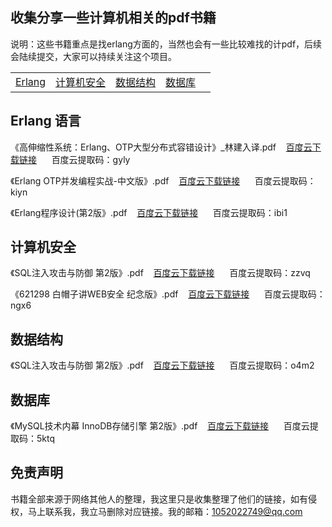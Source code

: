 ## 收集分享一些计算机相关的pdf书籍

说明：这些书籍重点是找erlang方面的，当然也会有一些比较难找的计pdf，后续会陆续提交，大家可以持续关注这个项目。

|   |    |    |    |     |
| ------------ | ------------ | ------------ | ------------ | ------------ |
|[Erlang](https://github.com/jasonzhu777/Itpdf#Erlang-语言)  | [计算机安全](https://github.com/jasonzhu777/Itpdf#计算机安全)| [数据结构](https://github.com/jasonzhu777/Itpdf#数据结构)|[数据库](https://github.com/jasonzhu777/Itpdf#数据库) |

## Erlang 语言

《高伸缩性系统：Erlang、OTP大型分布式容错设计》_林建入译.pdf&nbsp;&nbsp;&nbsp;&nbsp;[百度云下载链接](https://pan.baidu.com/s/1Utx22Sj-d0Xje3CU9w-ZYw)&nbsp;&nbsp;&nbsp;&nbsp;&nbsp;&nbsp;百度云提取码：gyly

《Erlang OTP并发编程实战-中文版》.pdf&nbsp;&nbsp;&nbsp;&nbsp;[百度云下载链接](https://pan.baidu.com/s/1OVc7anDdJdCHYggEU5Bwkg)&nbsp;&nbsp;&nbsp;&nbsp;&nbsp;&nbsp;百度云提取码：kiyn

《Erlang程序设计(第2版》.pdf&nbsp;&nbsp;&nbsp;&nbsp;[百度云下载链接](https://pan.baidu.com/s/1QCVl7du11ksM_94W22yunQ)&nbsp;&nbsp;&nbsp;&nbsp;&nbsp;&nbsp;百度云提取码：ibi1

## 计算机安全
《SQL注入攻击与防御 第2版》.pdf&nbsp;&nbsp;&nbsp;&nbsp;[百度云下载链接](https://pan.baidu.com/s/1A0bMtphGJweCw4JDC-kpLQ)&nbsp;&nbsp;&nbsp;&nbsp;&nbsp;&nbsp;百度云提取码：zzvq

《621298 白帽子讲WEB安全 纪念版》.pdf&nbsp;&nbsp;&nbsp;&nbsp;[百度云下载链接](https://pan.baidu.com/s/1eC93ObOj7SYDDNrZjEjQtg)&nbsp;&nbsp;&nbsp;&nbsp;&nbsp;&nbsp;百度云提取码：ngx6

## 数据结构
《SQL注入攻击与防御 第2版》.pdf&nbsp;&nbsp;&nbsp;&nbsp;[百度云下载链接](https://pan.baidu.com/s/1BWoH1MwU_uHc71GHIRU32A)&nbsp;&nbsp;&nbsp;&nbsp;&nbsp;&nbsp;百度云提取码：o4m2

## 数据库
《MySQL技术内幕 InnoDB存储引擎 第2版》.pdf&nbsp;&nbsp;&nbsp;&nbsp;[百度云下载链接](https://pan.baidu.com/s/1HjQPhQcAJ4rBO_Gp0W9qsg)&nbsp;&nbsp;&nbsp;&nbsp;&nbsp;&nbsp;百度云提取码：5ktq

## 免责声明

书籍全部来源于网络其他人的整理，我这里只是收集整理了他们的链接，如有侵权，马上联系我，我立马删除对应链接。我的邮箱：1052022749@qq.com
